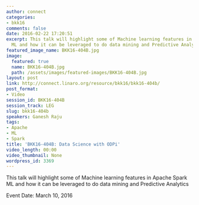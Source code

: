 ```yaml
---
author: connect
categories:
- bkk16
comments: false
date: 2016-02-22 17:20:51
excerpt: This talk will highlight some of Machine learning features in Apache Spark
  ML and how it can be leveraged to do data mining and Predictive Analytics
featured_image_name: BKK16-404B.jpg
image:
  featured: true
  name: BKK16-404B.jpg
  path: /assets/images/featured-images/BKK16-404B.jpg
layout: post
link: http://connect.linaro.org/resource/bkk16/bkk16-404b/
post_format:
- Video
session_id: BKK16-404B
session_track: LEG
slug: bkk16-404b
speakers: Ganesh Raju
tags:
- Apache
- ML
- Spark
title: 'BKK16-404B: Data Science with ODPi'
video_length: 00:00
video_thumbnail: None
wordpress_id: 3369
---
```


This talk will highlight some of Machine learning features in Apache Spark ML and how it can be leveraged to do data mining and Predictive Analytics

Event Date: March 10, 2016